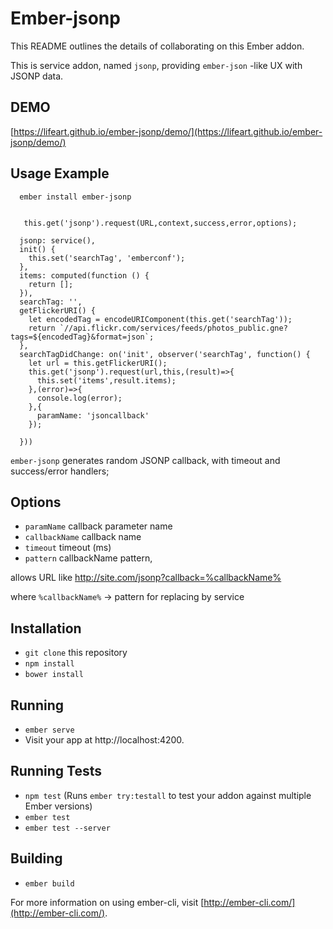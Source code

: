 # Ember-jsonp

This README outlines the details of collaborating on this Ember addon.

This is service addon, named `jsonp`, providing `ember-json` -like UX with JSONP data.


## DEMO

 [https://lifeart.github.io/ember-jsonp/demo/](https://lifeart.github.io/ember-jsonp/demo/)


## Usage Example


```
  ember install ember-jsonp

```



```

   this.get('jsonp').request(URL,context,success,error,options);

```


```
  jsonp: service(),
  init() {
    this.set('searchTag', 'emberconf');
  },
  items: computed(function () {
    return [];
  }),
  searchTag: '',
  getFlickerURI() {
    let encodedTag = encodeURIComponent(this.get('searchTag'));
    return `//api.flickr.com/services/feeds/photos_public.gne?tags=${encodedTag}&format=json`;
  },
  searchTagDidChange: on('init', observer('searchTag', function() {
    let url = this.getFlickerURI();
    this.get('jsonp').request(url,this,(result)=>{
      this.set('items',result.items);
    },(error)=>{
      console.log(error);
    },{
      paramName: 'jsoncallback'
    });

  }))

```

`ember-jsonp` generates random JSONP callback, with timeout and success/error handlers;


## Options 

* `paramName` callback parameter name
* `callbackName` callback name
* `timeout` timeout (ms)
* `pattern` callbackName pattern,

allows URL like  http://site.com/jsonp?callback=%callbackName%

where `%callbackName%` -> pattern for replacing by service

## Installation

* `git clone` this repository
* `npm install`
* `bower install`

## Running

* `ember serve`
* Visit your app at http://localhost:4200.

## Running Tests

* `npm test` (Runs `ember try:testall` to test your addon against multiple Ember versions)
* `ember test`
* `ember test --server`

## Building

* `ember build`

For more information on using ember-cli, visit [http://ember-cli.com/](http://ember-cli.com/).
